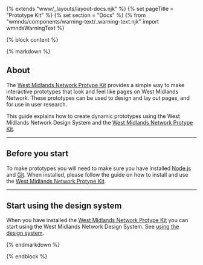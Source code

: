 {% extends "www/_layouts/layout-docs.njk" %}
{% set pageTitle = "Prototype Kit" %}
{% set section = "Docs" %}
{% from "wmnds/components/warning-text/_warning-text.njk" import wmndsWarningText %}

{% block content %}

{% markdown %}

## About

The <a href="https://github.com/wmcadigital/wmn-prototype-kit" target="_blank" rel="noopener noreferrer" class="wmnds-link">West Midlands Network Protype Kit</a> provides a simple way to make interactive prototypes that look and feel like pages on West Midlands Network. These prototypes can be used to design and lay out pages, and for use in user research.

This guide explains how to create dynamic prototypes using the West Midlands Network Design System and the <a href="https://github.com/wmcadigital/wmn-prototype-kit" target="_blank" rel="noopener noreferrer" class="wmnds-link">West Midlands Network Protype Kit</a>.

---

## Before you start

To make prototypes you will need to make sure you have installed <a href="https://nodejs.org/en/" target="_blank" rel="noopener noreferrer" class="wmnds-link">Node.js</a> and <a href="https://git-scm.com/" target="_blank" rel="noopener noreferrer" class="wmnds-link">Git</a>. When installed, please follow the guide on how to install and use the <a href="https://github.com/wmcadigital/wmn-prototype-kit" target="_blank" rel="noopener noreferrer" class="wmnds-link">West Midlands Network Protype Kit</a>.

---

## Start using the design system

When you have installed the <a href="https://github.com/wmcadigital/wmn-prototype-kit" target="_blank" rel="noopener noreferrer" class="wmnds-link">West Midlands Network Protype Kit</a> you can start using the West Midlands Network Design System. See [using the design system](../using-the-design-system/).

{% endmarkdown %}

{% endblock %}

